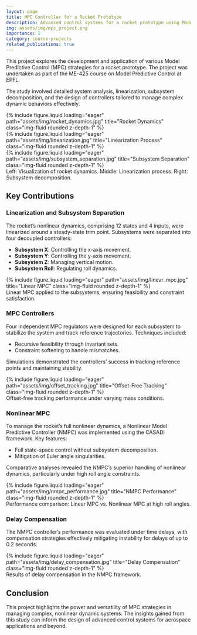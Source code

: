 ```yaml
---
layout: page
title: MPC Controller for a Rocket Prototype
description: Advanced control systems for a rocket prototype using Model Predictive Control.
img: assets/img/mpc_project.png
importance: 1
category: course-projects
related_publications: true
---
```


This project explores the development and application of various Model Predictive Control (MPC) strategies for a rocket prototype. The project was undertaken as part of the ME-425 course on Model Predictive Control at EPFL.

The study involved detailed system analysis, linearization, subsystem decomposition, and the design of controllers tailored to manage complex dynamic behaviors effectively.

<div class="row">
    <div class="col-sm mt-3 mt-md-0">
        {% include figure.liquid loading="eager" path="assets/img/rocket_dynamics.jpg" title="Rocket Dynamics" class="img-fluid rounded z-depth-1" %}
    </div>
    <div class="col-sm mt-3 mt-md-0">
        {% include figure.liquid loading="eager" path="assets/img/linearization.jpg" title="Linearization Process" class="img-fluid rounded z-depth-1" %}
    </div>
    <div class="col-sm mt-3 mt-md-0">
        {% include figure.liquid loading="eager" path="assets/img/subsystem_separation.jpg" title="Subsystem Separation" class="img-fluid rounded z-depth-1" %}
    </div>
</div>
<div class="caption">
    Left: Visualization of rocket dynamics. Middle: Linearization process. Right: Subsystem decomposition.
</div>

## Key Contributions

### Linearization and Subsystem Separation
The rocket’s nonlinear dynamics, comprising 12 states and 4 inputs, were linearized around a steady-state trim point. Subsystems were separated into four decoupled controllers:

- **Subsystem X**: Controlling the x-axis movement.
- **Subsystem Y**: Controlling the y-axis movement.
- **Subsystem Z**: Managing vertical motion.
- **Subsystem Roll**: Regulating roll dynamics.

<div class="row">
    <div class="col-sm mt-3 mt-md-0">
        {% include figure.liquid loading="eager" path="assets/img/linear_mpc.jpg" title="Linear MPC" class="img-fluid rounded z-depth-1" %}
    </div>
</div>
<div class="caption">
    Linear MPC applied to the subsystems, ensuring feasibility and constraint satisfaction.
</div>

### MPC Controllers
Four independent MPC regulators were designed for each subsystem to stabilize the system and track reference trajectories. Techniques included:

- Recursive feasibility through invariant sets.
- Constraint softening to handle mismatches.

Simulations demonstrated the controllers’ success in tracking reference points and maintaining stability.

<div class="row">
    <div class="col-sm mt-3 mt-md-0">
        {% include figure.liquid loading="eager" path="assets/img/offset_tracking.jpg" title="Offset-Free Tracking" class="img-fluid rounded z-depth-1" %}
    </div>
</div>
<div class="caption">
    Offset-free tracking performance under varying mass conditions.
</div>

### Nonlinear MPC
To manage the rocket’s full nonlinear dynamics, a Nonlinear Model Predictive Controller (NMPC) was implemented using the CASADI framework. Key features:

- Full state-space control without subsystem decomposition.
- Mitigation of Euler angle singularities.

Comparative analyses revealed the NMPC’s superior handling of nonlinear dynamics, particularly under high roll angle constraints.

<div class="row">
    <div class="col-sm mt-3 mt-md-0">
        {% include figure.liquid loading="eager" path="assets/img/nmpc_performance.jpg" title="NMPC Performance" class="img-fluid rounded z-depth-1" %}
    </div>
</div>
<div class="caption">
    Performance comparison: Linear MPC vs. Nonlinear MPC at high roll angles.
</div>

### Delay Compensation
The NMPC controller’s performance was evaluated under time delays, with compensation strategies effectively mitigating instability for delays of up to 0.2 seconds.

<div class="row">
    <div class="col-sm mt-3 mt-md-0">
        {% include figure.liquid loading="eager" path="assets/img/delay_compensation.jpg" title="Delay Compensation" class="img-fluid rounded z-depth-1" %}
    </div>
</div>
<div class="caption">
    Results of delay compensation in the NMPC framework.
</div>

## Conclusion
This project highlights the power and versatility of MPC strategies in managing complex, nonlinear dynamic systems. The insights gained from this study can inform the design of advanced control systems for aerospace applications and beyond.
